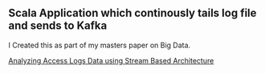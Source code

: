 ## Scala Application which continously tails log file and sends to Kafka


I Created this as part of my masters paper on Big Data.

[Analyzing Access Logs Data using Stream Based Architecture](https://library.ndsu.edu/ir/handle/10365/28001)
